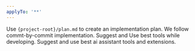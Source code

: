 ```yaml
---
applyTo: '**'
---
```

Use `{project-root}/plan.md` to create an implementation plan. 
We follow commt-by-commit implementation.
Suggest and Use best tools while developing. Suggest and use best ai assistant tools and extensions.